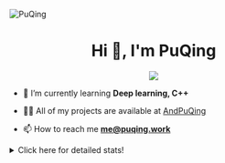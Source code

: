 ![PuQing](https://user-images.githubusercontent.com/27223114/171565019-9a56fae6-b08b-421f-99db-7e830da42371.png)

<h1 align="center">Hi 👋, I'm PuQing</h1>

<p align="center">
  <img src="https://github-widgetbox.vercel.app/api/profile?username=AndPuQing&data=followers,repositories,stars,commits"/>
</p>

- 🌱 I’m currently learning **Deep learning, C++**

- 👨‍💻 All of my projects are available at [AndPuQing](https://github.com/AndPuQing)

- 📫 How to reach me **me@puqing.work**

<details>
<summary>Click here for detailed stats!</summary>

<!--START_SECTION:waka-->
**I'm a Night 🦉** 

```text
🌞 Morning    41 commits     ██░░░░░░░░░░░░░░░░░░░░░░░   10.28% 
🌆 Daytime    144 commits    █████████░░░░░░░░░░░░░░░░   36.09% 
🌃 Evening    122 commits    ███████░░░░░░░░░░░░░░░░░░   30.58% 
🌙 Night      92 commits     █████░░░░░░░░░░░░░░░░░░░░   23.06%

```


📊 **This Week I Spent My Time On** 

```text
💬 Programming Languages: 
JavaScript               13 hrs 46 mins      █████████████████░░░░░░░░   70.82% 
Python                   2 hrs 29 mins       ███░░░░░░░░░░░░░░░░░░░░░░   12.82% 
C++                      1 hr 14 mins        █░░░░░░░░░░░░░░░░░░░░░░░░   6.37% 
JSON                     41 mins             █░░░░░░░░░░░░░░░░░░░░░░░░   3.56% 
Jupyter Notebook         30 mins             ░░░░░░░░░░░░░░░░░░░░░░░░░   2.65%

🔥 Editors: 
VS Code                  19 hrs 27 mins      █████████████████████████   100.0%

💻 Operating System: 
Windows                  17 hrs 29 mins      ██████████████████████░░░   89.92% 
Mac                      1 hr 57 mins        ██░░░░░░░░░░░░░░░░░░░░░░░   10.08%

```


<!--END_SECTION:waka-->
</details>
